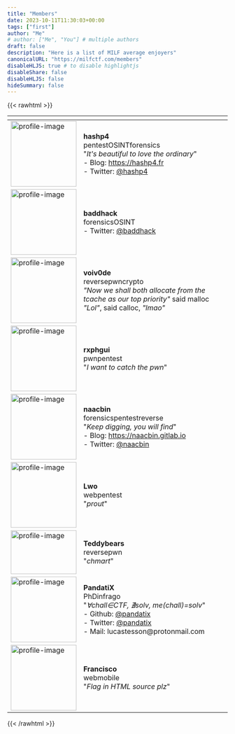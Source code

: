 ```yaml
---
title: "Members"
date: 2023-10-11T11:30:03+00:00
tags: ["first"]
author: "Me"
# author: ["Me", "You"] # multiple authors
draft: false
description: "Here is a list of MILF average enjoyers"
canonicalURL: "https://milfctf.com/members"
disableHLJS: true # to disable highlightjs
disableShare: false
disableHLJS: false
hideSummary: false
---
```


{{< rawhtml >}}
<table>
  <thead>
    <tr>
      <th> </th>
      <th> </th>
    </tr>
  </thead>
  <tbody>
    <tr>
      <td><img src="hashp4.jpg" width=150px height=150px alt="profile-image" /></td>
      <td><strong>hashp4</strong><br /><span class="tag tag-pentest tag-lg">pentest</span><span class="tag tag-osint tag-lg">OSINT</span><span class="tag tag-forensics tag-lg">forensics</span><br />"<i>It's beautiful to love the ordinary</i>"<br />- Blog: <a href="https://hashp4.fr">https://hashp4.fr</a><br />- Twitter: <a href="https://x.com/hashp4_">@hashp4</a></td>
    </tr>
    <tr>
      <td><img src="baddhack.png" width=150px height=150px alt="profile-image" /></td>
      <td><strong>baddhack</strong><br /><span class="tag tag-forensics tag-lg">forensics</span><span class="tag tag-osint tag-lg">OSINT</span><br />- Twitter: <a href="https://x.com/baddhack">@baddhack</a></td>
    </tr>
    <tr>
      <td><img src="voiv0de.jpg" width=150px height=150px alt="profile-image" /></td>
      <td><strong>voiv0de</strong><br /><span class="tag tag-reverse tag-lg">reverse</span><span class="tag tag-pwn tag-lg">pwn</span><span class="tag tag-crypto tag-lg">crypto</span><br /><i>"Now we shall both allocate from the tcache as our top priority"</i> said malloc<br /><i>"Lol"</i>, said calloc, <i>"lmao"</i></td>
    </tr>
    <tr>
      <td><img src="rxphgui.jpg" width=150px height=150px alt="profile-image" /></td>
      <td><strong>rxphgui</strong><br /><span class="tag tag-pwn tag-lg">pwn</span><span class="tag tag-pentest tag-lg">pentest</span><br />"<i>I want to catch the pwn</i>"</td>
    </tr>
    <tr>
      <td><img src="naacbin.png" width=150px height=150px alt="profile-image" /></td>
      <td><strong>naacbin</strong><br /><span class="tag tag-forensics tag-lg">forensics</span><span class="tag tag-pentest tag-lg">pentest</span><span class="tag tag-reverse tag-lg">reverse</span><br />"<i>Keep digging, you will find</i>"<br />- Blog: <a href="https://naacbin.gitlab.io/">https://naacbin.gitlab.io</a><br />- Twitter: <a href="https://twitter.com/naacbin">@naacbin</a></td>
    </tr>
    <tr>
      <td><img src="lwo.png" width=150px height=150px alt="profile-image" /></td>
      <td><strong>Lwo</strong><br /><span class="tag tag-web tag-lg">web</span><span class="tag tag-pentest tag-lg">pentest</span><br />"<i>prout</i>"</td>
    </tr>
    <tr>
      <td><img src="teddybears.gif" width=150px height=100px alt="profile-image" /></td>
      <td><strong>Teddybears</strong><br /><span class="tag tag-reverse tag-lg">reverse</span><span class="tag tag-pwn tag-lg">pwn</span><br />"<i>chmart</i>"</td>
    </tr>
    <tr>
      <td><img src="pandatix.jpg" width=150px height=150px alt="profile-image" /></td>
      <td><strong>PandatiX</strong><br /><span class="tag tag-phd tag-lg">PhD</span><span class="tag tag-infra tag-lg">infra</span><span class="tag tag-go tag-lg">go</span><br />"<i>∀chall∈CTF, ∄solv, me(chall)=solv</i>"<br />- Github: <a href="https://github.com/pandatix">@pandatix</a><br />- Twitter: <a href="https://twitter.com/pandatix">@pandatix</a><br />- Mail: <a href"mailto:lucastesson@protonmail.com">lucastesson@protonmail.com</a></td>
    </tr>
    <tr>
      <td><img src="francisco.png" width=150px height=150px alt="profile-image" /></td>
      <td><strong>Francisco</strong><br /><span class="tag tag-web tag-lg">web</span><span class="tag tag-mobile tag-lg">mobile</span><br />"<i>Flag in HTML source plz</i>"</td>
    </tr>
  </tbody>
</table>
{{< /rawhtml >}}